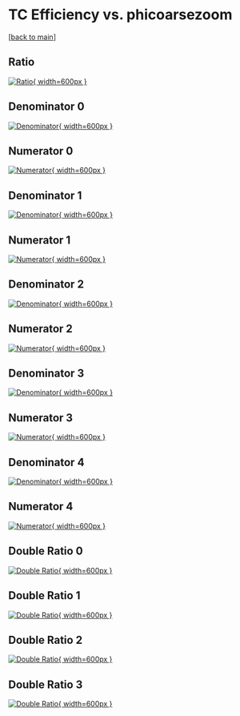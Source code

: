# TC Efficiency vs. phicoarsezoom

[[back to main](./)]



## Ratio

[![Ratio](../mtv/var/TC_vtr_0_0_eff_phicoarsezoom.png){ width=600px }](../mtv/var/TC_vtr_0_0_eff_phicoarsezoom.pdf)

## Denominator 0

[![Denominator](../mtv/den/TC_vtr_0_0_eff_phicoarsezoom_den0.png){ width=600px }](../mtv/den/TC_vtr_0_0_eff_phicoarsezoom_den0.pdf)

## Numerator 0

[![Numerator](../mtv/num/TC_vtr_0_0_eff_phicoarsezoom_num0.png){ width=600px }](../mtv/num/TC_vtr_0_0_eff_phicoarsezoom_num0.pdf)

## Denominator 1

[![Denominator](../mtv/den/TC_vtr_0_0_eff_phicoarsezoom_den1.png){ width=600px }](../mtv/den/TC_vtr_0_0_eff_phicoarsezoom_den1.pdf)

## Numerator 1

[![Numerator](../mtv/num/TC_vtr_0_0_eff_phicoarsezoom_num1.png){ width=600px }](../mtv/num/TC_vtr_0_0_eff_phicoarsezoom_num1.pdf)

## Denominator 2

[![Denominator](../mtv/den/TC_vtr_0_0_eff_phicoarsezoom_den2.png){ width=600px }](../mtv/den/TC_vtr_0_0_eff_phicoarsezoom_den2.pdf)

## Numerator 2

[![Numerator](../mtv/num/TC_vtr_0_0_eff_phicoarsezoom_num2.png){ width=600px }](../mtv/num/TC_vtr_0_0_eff_phicoarsezoom_num2.pdf)

## Denominator 3

[![Denominator](../mtv/den/TC_vtr_0_0_eff_phicoarsezoom_den3.png){ width=600px }](../mtv/den/TC_vtr_0_0_eff_phicoarsezoom_den3.pdf)

## Numerator 3

[![Numerator](../mtv/num/TC_vtr_0_0_eff_phicoarsezoom_num3.png){ width=600px }](../mtv/num/TC_vtr_0_0_eff_phicoarsezoom_num3.pdf)

## Denominator 4

[![Denominator](../mtv/den/TC_vtr_0_0_eff_phicoarsezoom_den4.png){ width=600px }](../mtv/den/TC_vtr_0_0_eff_phicoarsezoom_den4.pdf)

## Numerator 4

[![Numerator](../mtv/num/TC_vtr_0_0_eff_phicoarsezoom_num4.png){ width=600px }](../mtv/num/TC_vtr_0_0_eff_phicoarsezoom_num4.pdf)

## Double Ratio 0

[![Double Ratio](../mtv/ratio/TC_vtr_0_0_eff_phicoarsezoom_ratio0.png){ width=600px }](../mtv/ratio/TC_vtr_0_0_eff_phicoarsezoom_ratio0.pdf)

## Double Ratio 1

[![Double Ratio](../mtv/ratio/TC_vtr_0_0_eff_phicoarsezoom_ratio1.png){ width=600px }](../mtv/ratio/TC_vtr_0_0_eff_phicoarsezoom_ratio1.pdf)

## Double Ratio 2

[![Double Ratio](../mtv/ratio/TC_vtr_0_0_eff_phicoarsezoom_ratio2.png){ width=600px }](../mtv/ratio/TC_vtr_0_0_eff_phicoarsezoom_ratio2.pdf)

## Double Ratio 3

[![Double Ratio](../mtv/ratio/TC_vtr_0_0_eff_phicoarsezoom_ratio3.png){ width=600px }](../mtv/ratio/TC_vtr_0_0_eff_phicoarsezoom_ratio3.pdf)

